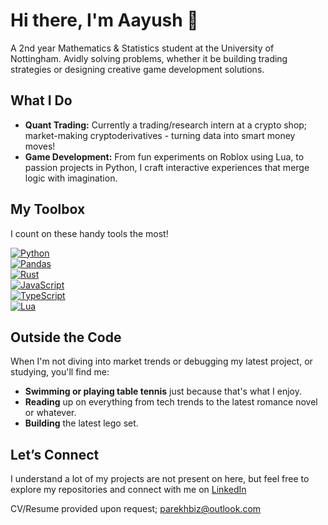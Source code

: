 # Hi there, I'm Aayush 👋

A 2nd year Mathematics & Statistics student at the University of Nottingham.
Avidly solving problems, whether it be building trading strategies or designing creative game development solutions.

## What I Do

- **Quant Trading:** Currently a trading/research intern at a crypto shop; market-making cryptoderivatives - turning data into smart money moves! 
- **Game Development:** From fun experiments on Roblox using Lua, to passion projects in Python, I craft interactive experiences that merge logic with imagination.

## My Toolbox
I count on these handy tools the most!

[![Python](https://img.shields.io/badge/Python-3776AB?style=for-the-badge&logo=python&logoColor=white)](https://www.python.org)  
[![Pandas](https://img.shields.io/badge/Pandas-150458?style=for-the-badge&logo=pandas&logoColor=white)](https://pandas.pydata.org)  
[![Rust](https://img.shields.io/badge/Rust-000000?style=for-the-badge&logo=rust&logoColor=white)](https://www.rust-lang.org)  
[![JavaScript](https://img.shields.io/badge/JavaScript-F7DF1E?style=for-the-badge&logo=javascript&logoColor=323330)](https://developer.mozilla.org/en-US/docs/Web/JavaScript)  
[![TypeScript](https://img.shields.io/badge/TypeScript-3178C6?style=for-the-badge&logo=typescript&logoColor=white)](https://www.typescriptlang.org)  
[![Lua](https://img.shields.io/badge/Lua-2C2D72?style=for-the-badge&logo=lua&logoColor=white)](https://www.lua.org)

## Outside the Code

When I'm not diving into market trends or debugging my latest project, or studying, you'll find me:
- **Swimming or playing table tennis** just because that's what I enjoy.
- **Reading** up on everything from tech trends to the latest romance novel or whatever.
- **Building** the latest lego set.

## Let’s Connect

I understand a lot of my projects are not present on here, but feel free to explore my repositories and connect with me on [LinkedIn](https://linkedin.com/in/parekhaayush)

CV/Resume provided upon request; parekhbiz@outlook.com
 